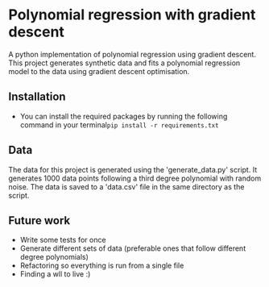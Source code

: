 # Polynomial regression with gradient descent 
A python implementation of polynomial regression using gradient descent. This project generates synthetic data and fits a polynomial regression model to the data using gradient descent optimisation.


## Installation
- You can install the required packages by running the following command in your terminal```pip install -r requirements.txt```


## Data
The data for this project is generated using the 'generate_data.py' script. It generates 1000 data points following a third degree polynomial with random noise. The data is saved to a 'data.csv' file in the same directory as the script.


## Future work
- Write some tests for once
- Generate different sets of data (preferable ones that follow different degree polynomials)
- Refactoring so everything is run from a single file
- Finding a wll to live :)


